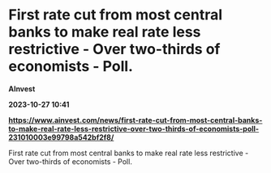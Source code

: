 # First rate cut from most central banks to make real rate less restrictive - Over two-thirds of economists - Poll.
**AInvest**

**2023-10-27 10:41**

**https://www.ainvest.com/news/first-rate-cut-from-most-central-banks-to-make-real-rate-less-restrictive-over-two-thirds-of-economists-poll-231010003e99798a542bf2f8/**

First rate cut from most central banks to make real rate less restrictive - Over two-thirds of economists - Poll.